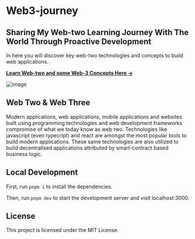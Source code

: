 # Web3-journey

## Sharing My Web-two Learning Journey With The World Through Proactive Development

In here you will discover key web-two technologies and concepts to build web applications.

[**Learn Web-two and some Web-3 Concepts Here →**](https://web3-journey.vercel.app/)

![image](https://github.com/user-attachments/assets/4355cd21-114b-4b9e-a392-6117c3667737)


## Web Two & Web Three

Modern applications, web applications, mobile applications and websites built using programming technologies and web development frameworks
compromise of what we today know as web two. Technologies like javascript (even typecript) and react are amongst the most popular tools
to build modern applications. These same technologies are also utilized to build decentralised applications attributed by smart-contract based
business logic.

## Local Development

First, run `pnpm i` to install the dependencies.

Then, run `pnpm dev` to start the development server and visit localhost:3000.

## License

This project is licensed under the MIT License.
